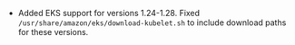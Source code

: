 - Added EKS support for versions 1.24-1.28. Fixed `/usr/share/amazon/eks/download-kubelet.sh` to include download paths for these versions.